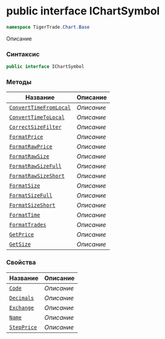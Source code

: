 
# public interface IChartSymbol
```csharp
namespace TigerTrade.Chart.Base
```



Описание

### Синтаксис
```csharp
public interface IChartSymbol
```


### Методы
| Название | Описание |
| --- | --- |
| [`ConvertTimeFromLocal`](./IChartSymbol.cs/Методы/ConvertTimeFromLocal.md) | *Описание* |
| [`ConvertTimeToLocal`](./IChartSymbol.cs/Методы/ConvertTimeToLocal.md) | *Описание* |
| [`CorrectSizeFilter`](./IChartSymbol.cs/Методы/CorrectSizeFilter.md) | *Описание* |
| [`FormatPrice`](./IChartSymbol.cs/Методы/FormatPrice.md) | *Описание* |
| [`FormatRawPrice`](./IChartSymbol.cs/Методы/FormatRawPrice.md) | *Описание* |
| [`FormatRawSize`](./IChartSymbol.cs/Методы/FormatRawSize.md) | *Описание* |
| [`FormatRawSizeFull`](./IChartSymbol.cs/Методы/FormatRawSizeFull.md) | *Описание* |
| [`FormatRawSizeShort`](./IChartSymbol.cs/Методы/FormatRawSizeShort.md) | *Описание* |
| [`FormatSize`](./IChartSymbol.cs/Методы/FormatSize.md) | *Описание* |
| [`FormatSizeFull`](./IChartSymbol.cs/Методы/FormatSizeFull.md) | *Описание* |
| [`FormatSizeShort`](./IChartSymbol.cs/Методы/FormatSizeShort.md) | *Описание* |
| [`FormatTime`](./IChartSymbol.cs/Методы/FormatTime.md) | *Описание* |
| [`FormatTrades`](./IChartSymbol.cs/Методы/FormatTrades.md) | *Описание* |
| [`GetPrice`](./IChartSymbol.cs/Методы/GetPrice.md) | *Описание* |
| [`GetSize`](./IChartSymbol.cs/Методы/GetSize.md) | *Описание* |

### Свойства
| Название | Описание |
| --- | --- |
| [`Code`](./IChartSymbol.cs/Свойства/Code.md) | *Описание* |
| [`Decimals`](./IChartSymbol.cs/Свойства/Decimals.md) | *Описание* |
| [`Exchange`](./IChartSymbol.cs/Свойства/Exchange.md) | *Описание* |
| [`Name`](./IChartSymbol.cs/Свойства/Name.md) | *Описание* |
| [`StepPrice`](./IChartSymbol.cs/Свойства/StepPrice.md) | *Описание* |



